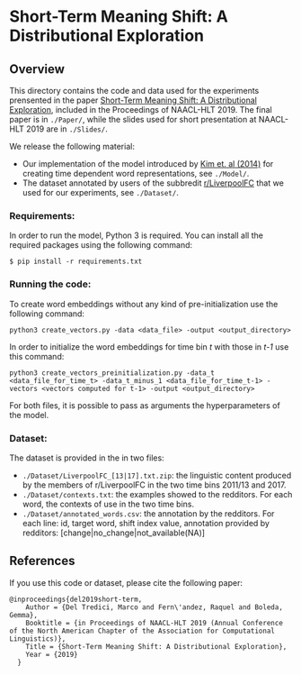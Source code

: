 # Short-Term Meaning Shift: A Distributional Exploration


## Overview  

This directory contains the code and data used for the experiments prensented in the paper [Short-Term Meaning Shift: A Distributional Exploration](https://arxiv.org/abs/1809.03169), included in the Proceedings of NAACL-HLT 2019. 
The final paper is in `./Paper/`, while the slides used for short presentation at NAACL-HLT 2019 are in `./Slides/`.

We release the following material:

- Our implementation of the model introduced by [Kim et. al (2014)](https://www.aclweb.org/anthology/W14-2517) for creating time dependent word representations, see `./Model/`. 
- The dataset annotated by users of the subbredit [r/LiverpoolFC](https://www.reddit.com/r/LiverpoolFC/) that we used for our experiments, see `./Dataset/`.

###  Requirements:

In order to run the model, Python 3 is required. You can install all the required packages using the following command:

    $ pip install -r requirements.txt


###  Running the code:

To create word embeddings without any kind of pre-initialization use the following command:     

    python3 create_vectors.py -data <data_file> -output <output_directory>

In order to initialize the word embeddings for time bin _t_ with those in _t-1_ use this command:

    python3 create_vectors_preinitialization.py -data_t <data_file_for_time_t> -data_t_minus_1 <data_file_for_time_t-1> -vectors <vectors computed for t-1> -output <output_directory> 

For both files, it is possible to pass as arguments the hyperparameters of the model.

###  Dataset:

The dataset is provided in the in two files: 

- `./Dataset/LiverpoolFC_[13|17].txt.zip`: the linguistic content produced by the members of r/LiverpoolFC in the two time bins 2011/13 and 2017.
- `./Dataset/contexts.txt`: the examples showed to the redditors. For each word, the contexts of use in the two time bins. 
- `./Dataset/annotated_words.csv`: the annotation by the redditors. For each line: id, target word, shift index value, annotation provided by redditors: [change|no_change|not_available(NA)]
 

## References
If you use this code or dataset, please cite the following paper:
~~~~
@inproceedings{del2019short-term,
	Author = {Del Tredici, Marco and Fern\'andez, Raquel and Boleda, Gemma},
	Booktitle = {in Proceedings of NAACL-HLT 2019 (Annual Conference of the North American Chapter of the Association for Computational Linguistics)},
	Title = {Short-Term Meaning Shift: A Distributional Exploration},
	Year = {2019}
  }
~~~~